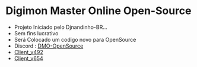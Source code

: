 # Digimon Master Online Open-Source
- Projeto Iniciado pelo Djnandinho-BR...
- Sem fins lucrativo
- Será Colocado um codigo novo para OpenSource
- Discord : [DMO-OpenSource](https://discord.gg/QYp7rVua4x)
- [Client_v492](https://drive.google.com/file/d/1P-TuffT0gMnVxJhsfaOBnaifhkO0i2s2/view?usp=sharing)
- [Client_v654](https://drive.google.com/file/d/1oJYZcU_p_Euu7iGz5_OveWDI3h5c9w28/view?usp=sharing)
